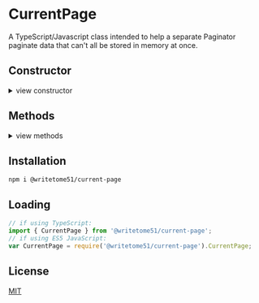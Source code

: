 # CurrentPage

A TypeScript/Javascript class intended to help a separate Paginator  
paginate data that can't all be stored in memory at once.

## Constructor

<details>
<summary>view constructor</summary>

```ts
constructor(
    __loadPaginator: {
        getPage: (pageNumber) => any[];
        data: any[];
    },

    __load2pgTranslator: LoadToPageTranslator,

    __pageLoadAccess: {
        getLoadContainingPage: (pageNumber) => Promise<any[]>;
        getRefreshedLoadContainingPage: (pageNumber) => Promise<any[]>;
    }
)
```
</details>


## Methods
<details>
<summary>view methods</summary>

```ts
set(pageNumber): Promise<void>
    // After calling it, the page's data can be gotten by calling this.get().

reset(pageNumber): Promise<void>
    // Even if `pageNumber` is already the current page, the 
    // data containing that page is reloaded from the source.

get(): any[]
    // returns the contents of the page.
```
</details>


## Installation

`npm i @writetome51/current-page`

## Loading
```ts
// if using TypeScript:
import { CurrentPage } from '@writetome51/current-page';
// if using ES5 JavaScript:
var CurrentPage = require('@writetome51/current-page').CurrentPage;
```

## License
[MIT](https://choosealicense.com/licenses/mit/)
